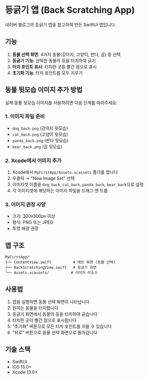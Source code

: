# 등긁기 앱 (Back Scratching App)

네이버 블로그의 등긁기 앱을 참고하여 만든 SwiftUI 앱입니다.

## 기능

1. **동물 선택 화면**: 4가지 동물(강아지, 고양이, 판다, 곰) 중 선택
2. **등긁기 기능**: 선택한 동물의 등을 터치하여 긁기
3. **터치 포인트 표시**: 터치한 곳을 빨간 점으로 표시
4. **초기화 기능**: 터치 포인트를 모두 지우기

## 동물 뒷모습 이미지 추가 방법

실제 동물 뒷모습 이미지를 사용하려면 다음 단계를 따라주세요:

### 1. 이미지 파일 준비
- `dog_back.png` (강아지 뒷모습)
- `cat_back.png` (고양이 뒷모습)
- `panda_back.png` (판다 뒷모습)
- `bear_back.png` (곰 뒷모습)

### 2. Xcode에서 이미지 추가
1. Xcode에서 `MyFirstApp/Assets.xcassets` 폴더를 엽니다
2. 우클릭 → "New Image Set" 선택
3. 이미지셋 이름을 `dog_back`, `cat_back`, `panda_back`, `bear_back`으로 설정
4. 각 이미지셋에 해당하는 이미지 파일을 드래그 앤 드롭

### 3. 이미지 권장 사양
- 크기: 300x300px 이상
- 형식: PNG 또는 JPEG
- 투명 배경 권장

## 앱 구조

```
MyFirstApp/
├── ContentView.swift          # 메인 화면 (동물 선택)
├── BackScratchingView.swift   # 등긁기 화면
└── Assets.xcassets/          # 이미지 리소스
```

## 사용법

1. 앱을 실행하면 동물 선택 화면이 나타납니다
2. 원하는 동물을 터치합니다
3. 등긁기 화면에서 동물의 등을 터치하여 긁습니다
4. 터치한 곳이 빨간 점으로 표시됩니다
5. "초기화" 버튼으로 모든 터치 포인트를 지울 수 있습니다
6. "뒤로" 버튼으로 동물 선택 화면으로 돌아갑니다

## 기술 스택

- SwiftUI
- iOS 15.0+
- Xcode 13.0+ 